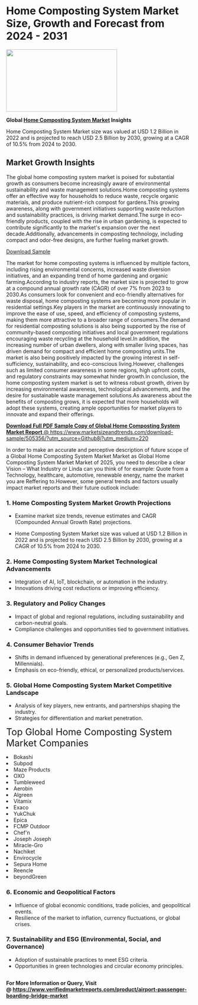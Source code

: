 <H1>Home Composting System Market Size, Growth and Forecast from 2024 - 2031</H1><img class="aligncenter size-medium wp-image-584254" src="https://thirdeyenews.in/wp-content/uploads/2024/09/Global-Market-Research-300x168.jpeg" alt="" width="300" height="168" /><p><strong>Global&nbsp;<a href="https://www.marketsizeandtrends.com/download-sample/505356/?utm_source=Github8j?utm_medium=220">Home Composting System Market</a> Insights</strong></p><p>Home Composting System Market size was valued at USD 1.2 Billion in 2022 and is projected to reach USD 2.5 Billion by 2030, growing at a CAGR of 10.5% from 2024 to 2030.</p><p><h2>Market Growth Insights</h2> <p>The global home composting system market is poised for substantial growth as consumers become increasingly aware of environmental sustainability and waste management solutions.Home composting systems offer an effective way for households to reduce waste, recycle organic materials, and produce nutrient-rich compost for gardens.This growing awareness, along with government initiatives supporting waste reduction and sustainability practices, is driving market demand.The surge in eco-friendly products, coupled with the rise in urban gardening, is expected to contribute significantly to the market's expansion over the next decade.Additionally, advancements in composting technology, including compact and odor-free designs, are further fueling market growth.</p> <p><a href="#">Download Sample</a></p> <p>The market for home composting systems is influenced by multiple factors, including rising environmental concerns, increased waste diversion initiatives, and an expanding trend of home gardening and organic farming.According to industry reports, the market size is projected to grow at a compound annual growth rate (CAGR) of over 7% from 2023 to 2030.As consumers look for convenient and eco-friendly alternatives for waste disposal, home composting systems are becoming more popular in residential settings.Key players in the market are continuously innovating to improve the ease of use, speed, and efficiency of composting systems, making them more attractive to a broader range of consumers.The demand for residential composting solutions is also being supported by the rise of community-based composting initiatives and local government regulations encouraging waste recycling at the household level.In addition, the increasing number of urban dwellers, along with smaller living spaces, has driven demand for compact and efficient home composting units.The market is also being positively impacted by the growing interest in self-sufficiency, sustainability, and eco-conscious living.However, challenges such as limited consumer awareness in some regions, high upfront costs, and regulatory constraints may somewhat hinder growth.In conclusion, the home composting system market is set to witness robust growth, driven by increasing environmental awareness, technological advancements, and the desire for sustainable waste management solutions.As awareness about the benefits of composting grows, it is expected that more households will adopt these systems, creating ample opportunities for market players to innovate and expand their offerings.<p><a href="#"></p><p><span class=""><strong>Download Full PDF Sample Copy of Global Home Composting System Market Report</strong> @ <a href="https://www.marketsizeandtrends.com/download-sample/505356/?utm_source=Github8j?utm_medium=220" target="_blank">https://www.marketsizeandtrends.com/download-sample/505356/?utm_source=Github8j?utm_medium=220</a></span></p><p>In order to make an accurate and perceptive description of future scope of a Global&nbsp;Home Composting System Market Market as Global&nbsp;Home Composting System Market Market of 2025, you need to describe a clear Vision &ndash; What Industry or Linda can you think of for example: Quote from a Technology, healthcare, automotive, renewable energy, name the market you are Reffering to.However, some general trends and factors usually impact market reports and their future outlook include:</p><h3>1.&nbsp;<strong>Home Composting System Market Growth Projections</strong></h3><ul><li>Examine market size trends, revenue estimates and CAGR (Compounded Annual Growth Rate) projections.</li><li><p>Home Composting System Market size was valued at USD 1.2 Billion in 2022 and is projected to reach USD 2.5 Billion by 2030, growing at a CAGR of 10.5% from 2024 to 2030.</p></li></ul><h3>2.&nbsp;<strong>Home Composting System Market Technological Advancements</strong></h3><ul><li>Integration of AI, IoT, blockchain, or automation in the industry.</li><li>Innovations driving cost reductions or improving efficiency.</li></ul><h3>3.&nbsp;<strong>Regulatory and Policy Changes</strong></h3><ul><li>Impact of global and regional regulations, including sustainability and carbon-neutral goals.</li><li>Compliance challenges and opportunities tied to government initiatives.</li></ul><h3>4.&nbsp;<strong>Consumer Behavior Trends</strong></h3><ul><li>Shifts in demand influenced by generational preferences (e.g., Gen Z, Millennials).</li><li>Emphasis on eco-friendly, ethical, or personalized products/services.</li></ul><h3>5.&nbsp;<strong>Global Home Composting System Market Competitive Landscape</strong></h3><ul><li>Analysis of key players, new entrants, and partnerships shaping the industry.</li><li>Strategies for differentiation and market penetration.</li></ul><p data-pm-slice="1 1 []"><span style="color: inherit; font-family: inherit; font-size: 25px;">Top Global Home Composting System Market Companies</span></p><div class="" data-test-id=""><p><li>Bokashi</li><li> Subpod</li><li> Maze Products</li><li> OXO</li><li> Tumbleweed</li><li> Aerobin</li><li> Algreen</li><li> Vitamix</li><li> Exaco</li><li> YukChuk</li><li> Epica</li><li> FCMP Outdoor</li><li> Chef'n</li><li> Joseph Joseph</li><li> Miracle-Gro</li><li> Nachiket</li><li> Envirocycle</li><li> Sepura Home</li><li> Reencle</li><li> beyondGreen</li></p></div><h3>6.&nbsp;<strong>Economic and Geopolitical Factors</strong></h3><ul><li>Influence of global economic conditions, trade policies, and geopolitical events.</li><li>Resilience of the market to inflation, currency fluctuations, or global crises.</li></ul><h3>7.&nbsp;<strong>Sustainability and ESG (Environmental, Social, and Governance)</strong></h3><ul><li>Adoption of sustainable practices to meet ESG criteria.</li><li>Opportunities in green technologies and circular economy principles.</li></ul><h2><strong style="font-size: 14px;">For More Information or Query, Visit @&nbsp;</strong><a style="background-color: #ffffff; font-size: 14px;" href="https://www.marketsizeandtrends.com/report/home-composting-system-market/" target="_blank">https://www.verifiedmarketreports.com/product/airport-passenger-boarding-bridge-market</a></h2>